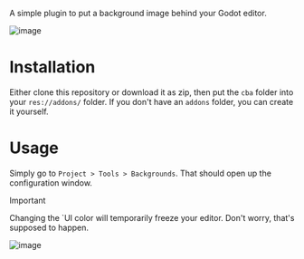 A simple plugin to put a background image behind your Godot editor.

![image](https://github.com/peachey2k2/cheys-background-addon/assets/100072467/5df4c36d-54eb-4f74-b5ea-a074ff3d9e22)

# Installation
Either clone this repository or download it as zip, then put the `cba` folder into your `res://addons/` folder. If you don't have an `addons` folder, you can create it yourself.

# Usage
Simply go to `Project > Tools > Backgrounds`. That should open up the configuration window.

> [!IMPORTANT]
> Changing the `UI color will temporarily freeze your editor. Don't worry, that's supposed to happen.

![image](https://github.com/peachey2k2/cheys-background-addon/assets/100072467/c6d28ac6-733e-4112-8511-ceb0f2cc5c5a)
